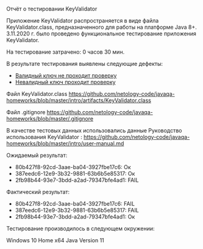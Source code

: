 Отчёт о тестировании KeyValidator

Приложение KeyValidator распространяется в виде файла KeyValidator.class, предназначенного для работы на платформе Java 8+.
3.11.2020 г. было проведено функциональное тестирование приложения KeyValidator.

На тестирование затрачено: 0 часов 30 мин.

В результате тестирования выявлены следующие дефекты:
* [Валидный ключ не проходит проверку](https://github.com/Dima-Melnikov/KeyValidator/issues/1#issue-786812660)
* [Невалидный ключ проходит проверку](https://github.com/Dima-Melnikov/KeyValidator/issues/2#issue-786813062)

Файл KeyValidator.class https://github.com/netology-code/javaqa-homeworks/blob/master/intro/artifacts/KeyValidator.class

Файл .gitignore  https://github.com/netology-code/javaqa-homeworks/blob/master/.gitignore

В качестве тестовых данных использовались данные Руководство использования KeyValidator :
https://github.com/netology-code/javaqa-homeworks/blob/master/intro/user-manual.md

Ожидаемый результат:
* 80b427f8-92cd-3aae-ba04-3927fbe17c6: Ок
* 387eedc6-12e9-3b32-9881-63b6b5e85317: Ок
* 2fb98b44-93e7-3bdd-a2ad-79347bfe4ad1: FAIL

Фактический результат:
* 80b427f8-92cd-3aae-ba04-3927fbe17c6: FAIL
* 387eedc6-12e9-3b32-9881-63b6b5e85317: FAIL
* 2fb98b44-93e7-3bdd-a2ad-79347bfe4ad1: Ок

Тестирование производилось в следующем окружении:

Windows 10 Home x64
Java Version 11
